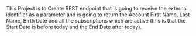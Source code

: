This Project is to Create REST endpoint that is going to receive the external identifier as a parameter and is going to return the Account First Name, Last Name, Birth Date and all the subscriptions which are active (this is that the Start Date is before today and the End Date after today).
